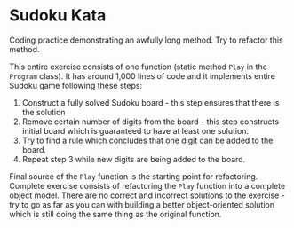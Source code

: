 # Sudoku Kata
Coding practice demonstrating an awfully long method. Try to refactor this method.

This entire exercise consists of one function (static method `Play` in the `Program` class). It has around 1,000 lines of code and it implements entire Sudoku game following these steps:

1. Construct a fully solved Sudoku board - this step ensures that there is the solution
2. Remove certain number of digits from the board - this step constructs initial board which is guaranteed to have at least one solution.
3. Try to find a rule which concludes that one digit can be added to the board.
4. Repeat step 3 while new digits are being added to the board.

Final source of the `Play` function is the starting point for refactoring. Complete exercise consists of refactoring the `Play` function into a complete object model. There are no correct and incorrect solutions to the exercise - try to go as far as you can with building a better object-oriented solution which is still doing the same thing as the original function.

